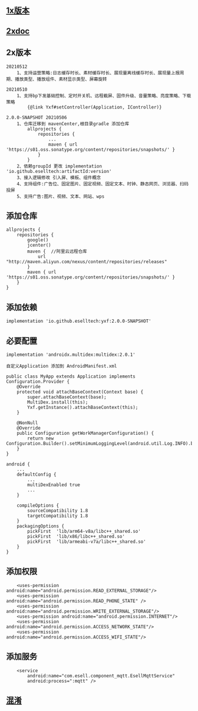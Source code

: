 ## [1x版本](https://github.com/eselltech/YXFSDKSimple/tree/legacy-1x)
## [2xdoc](./doc2x)
## 2x版本

    20210512
        1、支持运营策略:日志缓存时长、素材缓存时长、展现量离线缓存时长、展现量上报周期、播放类型、播放组件、素材显示类型、屏幕旋转

    20210510
        1、支持bp下发基础控制、定时开关机、远程截屏、固件升级、音量策略、亮度策略、下载策略
            {@link Yxf#setController(Application, IController)}
            
    2.0.0-SNAPSHOT 20210506
        1、仓库迁移到 mavenCenter,根目录gradle 添加仓库
            allprojects {
                repositories {
                    ...
                    maven { url 'https://s01.oss.sonatype.org/content/repositories/snapshots/' }
                }
            }
        2、依赖groupId 更改 implementation 'io.github.eselltech:artifactId:version'
        3、接入逻辑修改 引入屏、模板、组件概念
        4、支持组件:广告位、固定图片、固定视频、固定文本、时钟、静态网页、浏览器、扫码投屏
        5、支持广告:图片、视频、文本、网站、wps
## 添加仓库
    allprojects {
        repositories {
            google()
            jcenter()
            maven {  //阿里云远程仓库
                url "http://maven.aliyun.com/nexus/content/repositories/releases"
            }
            maven { url 'https://s01.oss.sonatype.org/content/repositories/snapshots/' }
        }
    }
## 添加依赖
    implementation 'io.github.eselltech:yxf:2.0.0-SNAPSHOT'
## 必要配置
    implementation 'androidx.multidex:multidex:2.0.1'

    自定义Application 添加到 AndroidManifest.xml

    public class MyApp extends Application implements Configuration.Provider {
        @Override
        protected void attachBaseContext(Context base) {
            super.attachBaseContext(base);
            MultiDex.install(this);
            Yxf.getInstance().attachBaseContext(this);
        }

        @NonNull
        @Override
        public Configuration getWorkManagerConfiguration() {
            return new Configuration.Builder().setMinimumLoggingLevel(android.util.Log.INFO).build();
        }
    }

    android {
        ...
        defaultConfig {
            ...
            multiDexEnabled true
            ...
        }

        compileOptions {
            sourceCompatibility 1.8
            targetCompatibility 1.8
        }
        packagingOptions {
            pickFirst  'lib/arm64-v8a/libc++_shared.so'
            pickFirst  'lib/x86/libc++_shared.so'
            pickFirst  'lib/armeabi-v7a/libc++_shared.so'
        }
    }

## 添加权限
        <uses-permission android:name="android.permission.READ_EXTERNAL_STORAGE"/>
        <uses-permission android:name="android.permission.READ_PHONE_STATE" />
        <uses-permission android:name="android.permission.WRITE_EXTERNAL_STORAGE"/>
        <uses-permission android:name="android.permission.INTERNET"/>
        <uses-permission android:name="android.permission.ACCESS_NETWORK_STATE"/>
        <uses-permission android:name="android.permission.ACCESS_WIFI_STATE"/>
## 添加服务
        <service
            android:name="com.esell.component_mqtt.EsellMqttService"
            android:process=":mqtt" />
## [混淆](./app/proguard-rules.pro)


        
